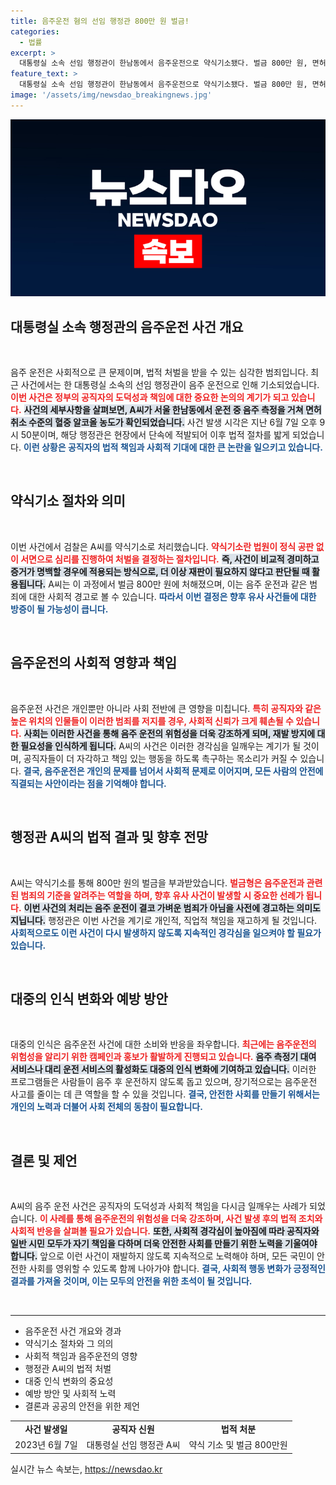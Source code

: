 ```yaml
---
title: 음주운전 혐의 선임 행정관 800만 원 벌금!
categories:
  - 법률
excerpt: >
  대통령실 소속 선임 행정관이 한남동에서 음주운전으로 약식기소됐다. 벌금 800만 원, 면허 취소 수준의 혈중알코올농도 충격! 사건의 이면을 들여다보자.
feature_text: >
  대통령실 소속 선임 행정관이 한남동에서 음주운전으로 약식기소됐다. 벌금 800만 원, 면허 취소 수준의 혈중알코올농도 충격! 사건의 이면을 들여다보자.
image: '/assets/img/newsdao_breakingnews.jpg'
---
```


<p><img src="/assets/img/newsdao_breakingnews.jpg" alt="cryptoinkorea 속보" /></p>

<h2 data-ke-size="size26">대통령실 소속 행정관의 음주운전 사건 개요</h2>

<p data-ke-size="size16">&nbsp;</p>

<p>음주 운전은 사회적으로 큰 문제이며, 법적 처벌을 받을 수 있는 심각한 범죄입니다. 최근 사건에서는 한 대통령실 소속의 선임 행정관이 음주 운전으로 인해 기소되었습니다. <b><span style="color: #ee2323;">이번 사건은 정부의 공직자의 도덕성과 책임에 대한 중요한 논의의 계기가 되고 있습니다.</span></b>  <b><span style="background-color: #21538527;">사건의 세부사항을 살펴보면, A씨가 서울 한남동에서 운전 중 음주 측정을 거쳐 면허 취소 수준의 혈중 알코올 농도가 확인되었습니다.</span></b> 사건 발생 시각은 지난 6월 7일 오후 9시 50분이며, 해당 행정관은 현장에서 단속에 적발되어 이후 법적 절차를 밟게 되었습니다. <b><span style="color: #1a5490;">이런 상황은 공직자의 법적 책임과 사회적 기대에 대한 큰 논란을 일으키고 있습니다.</span></b> </p>

<p data-ke-size="size16">&nbsp;</p>

<h2 data-ke-size="size26">약식기소 절차와 의미</h2>

<p data-ke-size="size16">&nbsp;</p>

<p>이번 사건에서 검찰은 A씨를 약식기소로 처리했습니다. <b><span style="color: #ee2323;">약식기소란 법원이 정식 공판 없이 서면으로 심리를 진행하여 처벌을 결정하는 절차입니다.</span></b> <b><span style="background-color: #21538527;">즉, 사건이 비교적 경미하고 증거가 명백할 경우에 적용되는 방식으로, 더 이상 재판이 필요하지 않다고 판단될 때 활용됩니다.</span></b> A씨는 이 과정에서 벌금 800만 원에 처해졌으며, 이는 음주 운전과 같은 범죄에 대한 사회적 경고로 볼 수 있습니다. <b><span style="color: #1a5490;">따라서 이번 결정은 향후 유사 사건들에 대한 방증이 될 가능성이 큽니다.</span></b></p>

<p data-ke-size="size16">&nbsp;</p>

<h2 data-ke-size="size26">음주운전의 사회적 영향과 책임</h2>

<p data-ke-size="size16">&nbsp;</p>

<p>음주운전 사건은 개인뿐만 아니라 사회 전반에 큰 영향을 미칩니다. <b><span style="color: #ee2323;">특히 공직자와 같은 높은 위치의 인물들이 이러한 범죄를 저지를 경우, 사회적 신뢰가 크게 훼손될 수 있습니다.</span></b> <b><span style="background-color: #21538527;">사회는 이러한 사건을 통해 음주 운전의 위험성을 더욱 강조하게 되며, 재발 방지에 대한 필요성을 인식하게 됩니다.</span></b> A씨의 사건은 이러한 경각심을 일깨우는 계기가 될 것이며, 공직자들이 더 자각하고 책임 있는 행동을 하도록 촉구하는 목소리가 커질 수 있습니다. <b><span style="color: #1a5490;">결국, 음주운전은 개인의 문제를 넘어서 사회적 문제로 이어지며, 모든 사람의 안전에 직결되는 사안이라는 점을 기억해야 합니다.</span></b></p>

<p data-ke-size="size16">&nbsp;</p>

<h2 data-ke-size="size26">행정관 A씨의 법적 결과 및 향후 전망</h2>

<p data-ke-size="size16">&nbsp;</p>

<p>A씨는 약식기소를 통해 800만 원의 벌금을 부과받았습니다. <b><span style="color: #ee2323;">벌금형은 음주운전과 관련된 범죄의 기준을 알려주는 역할을 하며, 향후 유사 사건이 발생할 시 중요한 선례가 됩니다.</span></b> <b><span style="background-color: #21538527;">이번 사건의 처리는 음주 운전이 결코 가벼운 범죄가 아님을 사전에 경고하는 의미도 지닙니다.</span></b> 행정관은 이번 사건을 계기로 개인적, 직업적 책임을 재고하게 될 것입니다. <b><span style="color: #1a5490;">사회적으로도 이런 사건이 다시 발생하지 않도록 지속적인 경각심을 일으켜야 할 필요가 있습니다.</span></b></p>

<p data-ke-size="size16">&nbsp;</p>

<h2 data-ke-size="size26">대중의 인식 변화와 예방 방안</h2>

<p data-ke-size="size16">&nbsp;</p>

<p>대중의 인식은 음주운전 사건에 대한 소비와 반응을 좌우합니다. <b><span style="color: #ee2323;">최근에는 음주운전의 위험성을 알리기 위한 캠페인과 홍보가 활발하게 진행되고 있습니다.</span></b> <b><span style="background-color: #21538527;">음주 측정기 대여 서비스나 대리 운전 서비스의 활성화도 대중의 인식 변화에 기여하고 있습니다.</span></b> 이러한 프로그램들은 사람들이 음주 후 운전하지 않도록 돕고 있으며, 장기적으로는 음주운전 사고를 줄이는 데 큰 역할을 할 수 있을 것입니다. <b><span style="color: #1a5490;">결국, 안전한 사회를 만들기 위해서는 개인의 노력과 더불어 사회 전체의 동참이 필요합니다.</span></b></p>

<p data-ke-size="size16">&nbsp;</p>

<h2 data-ke-size="size26">결론 및 제언</h2>

<p data-ke-size="size16">&nbsp;</p>

<p>A씨의 음주 운전 사건은 공직자의 도덕성과 사회적 책임을 다시금 일깨우는 사례가 되었습니다. <b><span style="color: #ee2323;">이 사례를 통해 음주운전의 위험성을 더욱 강조하며, 사건 발생 후의 법적 조치와 사회적 반응을 살펴볼 필요가 있습니다.</span></b> <b><span style="background-color: #21538527;">또한, 사회적 경각심이 높아짐에 따라 공직자와 일반 시민 모두가 자기 책임을 다하며 더욱 안전한 사회를 만들기 위한 노력을 기울여야 합니다.</span></b> 앞으로 이런 사건이 재발하지 않도록 지속적으로 노력해야 하며, 모든 국민이 안전한 사회를 영위할 수 있도록 함께 나아가야 합니다. <b><span style="color: #1a5490;">결국, 사회적 행동 변화가 긍정적인 결과를 가져올 것이며, 이는 모두의 안전을 위한 초석이 될 것입니다.</span></b></p>

<p data-ke-size="size16">&nbsp;</p>

<hr>

<ul>
    <li>음주운전 사건 개요와 경과</li>
    <li>약식기소 절차와 그 의의</li>
    <li>사회적 책임과 음주운전의 영향</li>
    <li>행정관 A씨의 법적 처벌</li>
    <li>대중 인식 변화의 중요성</li>
    <li>예방 방안 및 사회적 노력</li>
    <li>결론과 공공의 안전을 위한 제언</li>
</ul>

<table style="width: 100%;">
    <tr>
        <td style="text-align: center; height: 17px;"><b>사건 발생일</b></td>
        <td style="text-align: center; height: 17px;"><b>공직자 신원</b></td>
        <td style="text-align: center; height: 17px;"><b>법적 처분</b></td>
    </tr>
    <tr>
        <td style="text-align: center; height: 17px;">2023년 6월 7일</td>
        <td style="text-align: center; height: 17px;">대통령실 선임 행정관 A씨</td>
        <td style="text-align: center; height: 17px;">약식 기소 및 벌금 800만원</td>
    </tr>
</table>
실시간 뉴스 속보는, <a href="https://newsdao.kr" rel="dofollow">https://newsdao.kr</a>


